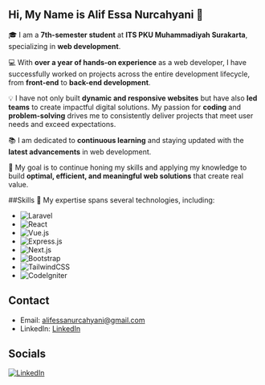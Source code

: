 ## Hi, My Name is Alif Essa Nurcahyani 👋

🎓 I am a **7th-semester student** at **ITS PKU Muhammadiyah Surakarta**, specializing in **web development**.  

💻 With **over a year of hands-on experience** as a web developer, I have successfully worked on projects across the entire development lifecycle, from **front-end** to **back-end development**.

💡 I have not only built **dynamic and responsive websites** but have also **led teams** to create impactful digital solutions. My passion for **coding** and **problem-solving** drives me to consistently deliver projects that meet user needs and exceed expectations.  

📚 I am dedicated to **continuous learning** and staying updated with the **latest advancements** in web development.  

🎯 My goal is to continue honing my skills and applying my knowledge to build **optimal, efficient, and meaningful web solutions** that create real value.


<!--
**Al1en131/Al1en131** is a ✨ _special_ ✨ repository because its `README.md` (this file) appears on your GitHub profile.

Here are some ideas to get you started:

- 🔭 I’m currently working on ...
- 🌱 I’m currently learning ...
- 👯 I’m looking to collaborate on ...
- 🤔 I’m looking for help with ...
- 💬 Ask me about ...
- 📫 How to reach me: ...
- 😄 Pronouns: ...
- ⚡ Fun fact: ...
-->

##Skills
🚀 My expertise spans several technologies, including:  
- ![Laravel](https://img.shields.io/badge/Laravel-%23FF2D20.svg?style=for-the-badge&logo=laravel&logoColor=white)  
- ![React](https://img.shields.io/badge/React-%2361DAFB.svg?style=for-the-badge&logo=react&logoColor=white)  
- ![Vue.js](https://img.shields.io/badge/Vue.js-%234FC08D.svg?style=for-the-badge&logo=vue.js&logoColor=white)  
- ![Express.js](https://img.shields.io/badge/Express.js-%23000000.svg?style=for-the-badge&logo=express&logoColor=white)  
- ![Next.js](https://img.shields.io/badge/Next.js-%23000000.svg?style=for-the-badge&logo=next.js&logoColor=white)  
- ![Bootstrap](https://img.shields.io/badge/Bootstrap-%237952B3.svg?style=for-the-badge&logo=bootstrap&logoColor=white)  
- ![TailwindCSS](https://img.shields.io/badge/TailwindCSS-%2338B2AC.svg?style=for-the-badge&logo=tailwind-css&logoColor=white)  
- ![CodeIgniter](https://img.shields.io/badge/CodeIgniter-%23DD4814.svg?style=for-the-badge&logo=codeigniter&logoColor=white)
## Contact
- Email: alifessanurcahyani@gmail.com
- LinkedIn: [LinkedIn](https://www.linkedin.com/in/alif-essa-nurcahyani-4a0b85280/)


## Socials
[![LinkedIn](https://img.shields.io/badge/LinkedIn-0077B5?style=flat-square&logo=linkedin&logoColor=white)](https://www.linkedin.com/in/alif-essa-nurcahyani-4a0b85280/)

